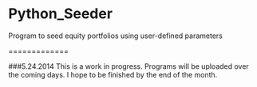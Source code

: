 Python_Seeder
=============

Program to seed equity portfolios using user-defined parameters

=============

###5.24.2014
This is a work in progress. Programs will be uploaded over the coming days. I hope to be finished by the end of the month.
